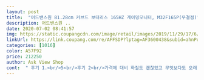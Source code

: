 ```yaml
---
layout: post 
title:  "어드밴스원 81.28cm 커브드 보더리스 165HZ 게이밍모니터, M32F165P(무결점)" 
description: 어드밴스원 ..
date: 2020-07-02 08:41:57 
img: https://static.coupangcdn.com/image/retail/images/2019/11/29/17/6/7f1e7067-3eb7-4a34-b5ae-4573419e1a69.jpg 
linkUrl: https://link.coupang.com/re/AFFSDP?lptag=AF3600438&subid=ahnPublicAsk&pageKey=345617227&itemId=2005931560&vendorItemId=70005841777&traceid=V0-113-1c3d3e93fc74a490 
categories: [1016] 
color: A57F92 
price: 212250 
author: Ask View Shop 
cont:  " 후기 1.<br/>5<br/>후기 2<br/>가격에 대비 화질도 괜찮았고 무엇보다도 오래 사용했던 기억이 있어서 새로운 어드밴스원 모니터가 조금은 기대되었다<br/>개인적으로 어드밴스원은 과거 22인치 가성비 모니터로 애용했던 회사<br/>게임 좋아 하시는 남성분들, 드라마나 영화 좋아하는 여성분들, 신세계를 경험하고 싶으시다면 무조건 사세요!! 아니 두번 사세요!! 정말 강추 합니다♡ 그럼 전 드라마 신세계를 경험하러 갑니다.<br/> 총총 3<br/>구성품은 모니터, 모니터봉, 받침대, 전원선, 스피커잭, 나사, 결합부덮개, 그리고 DP케이블이다<br/>그럼 진짜 전 이만 총총 3<br/>나사, DP 케이블, 오디오 케이블, 전원코드, 전원 어댑터, 메뉴가 들어있어요.<br/> 노트북이나 게임기에 연결해서 쓰실려면 HDMI 케이블은 별도로 구매하셔야되요.<br/> 저도 쿠팡에서 7천원정도 주고 구매해서 노트북이랑 연결했습니당^^<br/>노트북만 연결하고 모니터 보시면 별차이 없네? 라고 생각하시는 분도 계실수 있는데 해상도를 다시 설정하셔서 쓰셔야 한다는거 알아두시길 바랍니다! 자세한 설명은 메뉴얼북에도 나와있고 유투브에 찾아보셔도 자세하게 나와있어요.<br/> 여자분들도 쉽게 따라하실수 있을꺼예요^^<br/>다만 동적명암, HDR은 기대하지 마시고, 끄고 쓰시기 바랍니다.<br/><br/>따라서 그저 감으로 나사를 돌려야 하는 점은 이용자의 편의를 조금 더 배려하였으면 하는 아쉬움이 들게 하였다<br/>마지막으로 모니터 케이스를 다양한 제품군에 사용하시는 것 같은데 조립되지 않는 부품이 있어 비어있는 부분 스티커 마감처리는 좀 아쉽습니다.<br/>.<br/><br/>먼저, 악세서리들이 잘 들어있는지 살펴주세요.<br/><br/>모니터 주류 기능을 다양하게 지원하는 것 같아 가성비 최고입니다.<br/><br/>모니터를 다 결합하였을때 흔들림이 전혀 없었고 안정적인 밸런스를 보여주었다<br/>모니터봉과 모니터를 결합하는 과정에서 아쉬운 점이 있었다<br/>모니터봉의 나사구멍이 너무 깊어서 눈으로 확인하며 결합하기 어려웠다<br/>박스를 열면 설치에 필요한 악세서리들이 들어있고 모니터는 스티로폼으로 잘 싸여져서 포장이 되어있어요<br/>불량인줄 알았으나 모니터 결합나사는 따로 동봉된 것이 아니라 모니터 후면에 박혀있었다<br/>설명서를 따라 조립하면 되기에 누구나 쉽게 조립할 수 있다<br/>설명서에서 나사가 4개(모니터 결합2ea, 받침대 결합2ea) 동봉되었다고 적혀있는데 나사는 총 3개가 들어있었다<br/>스탠드베이스랑 스탠드 목을 끼워서 맞춰주신다음 밑부분을 함께 들어있는 나사로 잘 조여주세요.<br/> 나사는 23개정도 들어있을꺼예요.<br/> 메뉴에는 A,B 스크류 2개씩 4개라고 써져있는데 왜 23개밖에 안들어있을까 생각하실텐데 메뉴에 같이 들어있는 나사는 B 스크류이고, A 스크류는 모니터 쪽에 조여져 있으니 조립하실때 풀어서 다시 끼시면 됩니다 ^^ 전 3개밖에 안들어있어서 부품이 안온줄 알고 한번 교환신청 했어요 ㅠㅠ 아주 멍청한짓은 혼자하고 다닌다는... <br/>ㅠㅠ<br/>이 가격에 나올 수 없을 거라 생각할 만큼 저렴한데<br/>저는 게임도 좋아하고 집에서 영화나 드라마 보는것도 좋아해서 노트북에 연결해서 큰 화면으로 보고 싶어서 어드밴스원 게이밍 모니터를 주문하게 되었어요 ^^<br/>저는 연결 한다음 제일 먼저 넷플릭스로 이태원클라쓰를 틀어봤어요.<br/> 사진으로는 잘 나왔지만 화질이 아주그냥 끝내줘요 d^^b 제방이 작아서 그런지 32인치 화면이 엄청 더 커보이고 좋은거 같아요! 오른쪽 하단에는 전원이랑  볼륨, 화면조정하는 메뉴 버튼이 있어요.<br/> M(메뉴) 버튼을 누르면 마지막 사진처럼 메뉴창이 뜨는데 본인 취향에 맞게 잘 조절하시면 될것 같아요!<br/>저렴한 고주사율 FHD 모니터론 최고인 것 같습니다.<br/><br/>전 핸드폰 미러링으로도 써보고 싶어서 쿠팡에서 C타입 케이블을 주문했어요(핸드폰 기종에 맞는 제품을 구매하시면 되요.<br/> 참고로 전 갤럭시9을 씁니다.<br/>) 핸드폰이랑 연결화면 모니터 화면에 핸드폰 화면이 나와요.<br/> 삼성덱스로 연결하면 노트북 바탕화면 처럼 뜹니다! (마지막사진) 그리고 모니터 자체에 로우 블루라이트 필터 설정이 되어있어서 장시간 사용해도 눈의 피로가 많이 없더라구요.<br/> 좋은제품 잘 사서 잘 사용하는것 같아서 너무 뿌듯합니다!!<br/>조금더 써보고 일주일 후에 다시 후기 남기러 올게요^^<br/>착한가격+퀄리티 좋은 제품 만나기 어려운데, 어드밴스원 모니터는 정말이지 너무 좋아서 주변사람들한테도 소문 내려구요 )<br/>첫번째 사진은 도착하자마자 찍은 사진인데 저희집 댕댕이도 깨알 출연 했네요 )<br/>핸드폰이랑 연결해서 미러링으로 쓸수 있다는건 안비밀 기종에 맞는 C타입 케이블 사셔서 연결해서 쓰시면 신세계 입니다!! ^^ 조만간 후기2 올리러 올게요 총총 3<br/>화면을 수직으로 움직일 수 있어  좋았다.<br/><br/>" 
---
```


